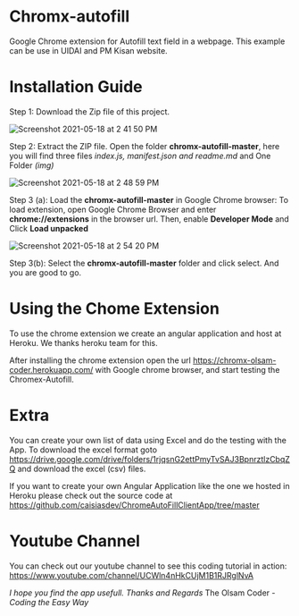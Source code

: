 # Chromx-autofill
Google Chrome extension for Autofill text field in a webpage. This example can be use in UIDAI and PM Kisan website. 

# Installation Guide
Step 1: Download the Zip file of this project.

![Screenshot 2021-05-18 at 2 41 50 PM](https://user-images.githubusercontent.com/64904753/118625221-726ce680-b7e7-11eb-92be-a07b702f356d.png)

Step 2: Extract the ZIP file. Open the folder **chromx-autofill-master**, here you will find three files _index.js, manifest.json and readme.md_ and One Folder _(img)_

![Screenshot 2021-05-18 at 2 48 59 PM](https://user-images.githubusercontent.com/64904753/118626234-53228900-b7e8-11eb-9247-69859bad0a42.png)

Step 3 (a): Load the **chromx-autofill-master** in Google Chrome browser:
To load extension, open Google Chrome Browser and enter **chrome://extensions** in the browser url. Then, enable **Developer Mode** and Click **Load unpacked**

![Screenshot 2021-05-18 at 2 54 20 PM](https://user-images.githubusercontent.com/64904753/118628088-e7d9b680-b7e9-11eb-9a25-17ecf7fb8062.jpg)

Step 3(b): Select the **chromx-autofill-master** folder and click select. And you are good to go.


# Using the Chome Extension
To use the chrome extension we create an angular application and host at Heroku. We thanks heroku team for this.

After installing the chrome extension open the url https://chromx-olsam-coder.herokuapp.com/ with Google chrome browser, and start testing the Chromex-Autofill. 

# Extra
You can create your own list of data using Excel and do the testing with the App.
To download the excel format goto https://drive.google.com/drive/folders/1rjqsnG2ettPmyTvSAJ3BpnrztlzCbqZQ and download the excel (csv) files.

If you want to create your own Angular Application like the one we hosted in Heroku please check out the source code at https://github.com/caisiasdev/ChromeAutoFillClientApp/tree/master

# Youtube Channel
You can check out our youtube channel to see this coding tutorial in action:
https://www.youtube.com/channel/UCWln4nHkCUjM1B1RJRglNvA


_I hope you find the app usefull. Thanks and Regards_
The Olsam Coder - _Coding the Easy Way_
